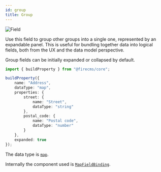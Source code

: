 ```yaml
---
id: group
title: Group
---
```


![Field](/img/fields/Group.png)

Use this field to group other groups into a single one, represented by an
expandable panel. This is useful for bundling together data into logical fields,
both from the UX and the data model perspective.

Group fields can be initially expanded or collapsed by default.

```typescript jsx
import { buildProperty } from "@firecms/core";

buildProperty({
    name: "Address",
    dataType: "map",
    properties: {
        street: {
            name: "Street",
            dataType: "string"
        },
        postal_code: {
            name: "Postal code",
            dataType: "number"
        }
    },
    expanded: true
});
```

The data type is [`map`](../config/map).

Internally the component used
is [`MapFieldBinding`](../../api/functions/MapFieldBinding).

